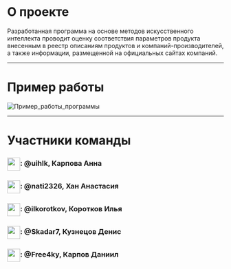 # О проекте
Разработанная программа на основе методов искусственного интеллекта проводит оценку соответствия параметров продукта внесенным в реестр описаниям продуктов и компаний-производителей, а также информации, размещенной на официальных сайтах компаний.

---

# Пример работы


![Пример_работы_программы](https://user-images.githubusercontent.com/51875349/198862898-62a6650b-578d-4a37-a532-e929225538af.gif)

---



# Участники команды
<h3><img align="center" height="30" src="https://user-images.githubusercontent.com/51875349/198863127-837491f2-b57f-4c75-9840-6a4b01236c7a.png">: @uihlk, Карпова Анна</h3>
<h3><img align="center" height="30" src="https://user-images.githubusercontent.com/51875349/198863127-837491f2-b57f-4c75-9840-6a4b01236c7a.png">: @nati2326, Хан Анастасия</h3>
<h3><img align="center" height="30" src="https://user-images.githubusercontent.com/51875349/198863127-837491f2-b57f-4c75-9840-6a4b01236c7a.png">: @ilkorotkov, Коротков Илья</h3>
<h3><img align="center" height="30" src="https://user-images.githubusercontent.com/51875349/198863127-837491f2-b57f-4c75-9840-6a4b01236c7a.png">: @Skadar7, Кузнецов Денис</h3>
<h3><img align="center" height="30" src="https://user-images.githubusercontent.com/51875349/198863127-837491f2-b57f-4c75-9840-6a4b01236c7a.png">: @Free4ky, Карпов Даниил</h3>
